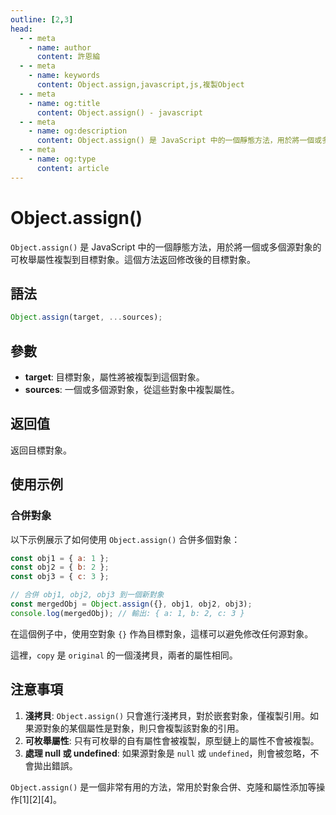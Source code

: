 ```yaml
---
outline: [2,3]
head:
  - - meta
    - name: author
      content: 許恩綸
  - - meta
    - name: keywords
      content: Object.assign,javascript,js,複製Object
  - - meta
    - name: og:title
      content: Object.assign() - javascript
  - - meta
    - name: og:description
      content: Object.assign() 是 JavaScript 中的一個靜態方法，用於將一個或多個源對象的可枚舉屬性複製到目標對象。這個方法返回修改後的目標對象。
  - - meta
    - name: og:type
      content: article
---
```


# Object.assign()

`Object.assign()` 是 JavaScript 中的一個靜態方法，用於將一個或多個源對象的可枚舉屬性複製到目標對象。這個方法返回修改後的目標對象。

## 語法

```jsx
Object.assign(target, ...sources);
```

## 參數

- **target**: 目標對象，屬性將被複製到這個對象。
- **sources**: 一個或多個源對象，從這些對象中複製屬性。

## 返回值

返回目標對象。

## 使用示例

### 合併對象

以下示例展示了如何使用 `Object.assign()` 合併多個對象：

```jsx
const obj1 = { a: 1 };
const obj2 = { b: 2 };
const obj3 = { c: 3 };

// 合併 obj1, obj2, obj3 到一個新對象
const mergedObj = Object.assign({}, obj1, obj2, obj3);
console.log(mergedObj); // 輸出: { a: 1, b: 2, c: 3 }
```

在這個例子中，使用空對象 `{}` 作為目標對象，這樣可以避免修改任何源對象。

這裡，`copy` 是 `original` 的一個淺拷貝，兩者的屬性相同。

## 注意事項

1. **淺拷貝**: `Object.assign()` 只會進行淺拷貝，對於嵌套對象，僅複製引用。如果源對象的某個屬性是對象，則只會複製該對象的引用。
2. **可枚舉屬性**: 只有可枚舉的自有屬性會被複製，原型鏈上的屬性不會被複製。
3. **處理 null 或 undefined**: 如果源對象是 `null` 或 `undefined`，則會被忽略，不會拋出錯誤。

`Object.assign()` 是一個非常有用的方法，常用於對象合併、克隆和屬性添加等操作[1][2][4]。
